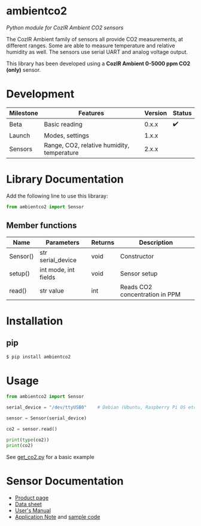# ambientco2
*Python module for CozIR Ambient CO2 sensors*

The CozIR Ambient family of sensors all provide CO2 measurements, at different ranges. Some are able to measure temperature and relative humidity as well. The sensors use serial UART and analog voltage output.

This library has been developed using a **CozIR Ambient 0-5000 ppm CO2 (only)** sensor.


# Development

Milestone | Features | Version | Status
-------- | -------- | -------- | --------
Beta | Basic reading | 0.x.x | :heavy_check_mark:
Launch | Modes, settings | 1.x.x |
Sensors | Range, CO2, relative humidity, temperature | 2.x.x |


# Library Documentation

Add the following line to use this libraray:
``` python
from ambientco2 import Sensor
```

## Member functions

Name | Parameters | Returns | Description
-------- | -------- | -------- | --------
Sensor() | str serial_device | void | Constructor
setup() | int mode, int fields | void | Sensor setup
read() | str value | int | Reads CO2 concentration in PPM


# Installation

## pip
``` bash
$ pip install ambientco2
```

# Usage
``` python
from ambientco2 import Sensor

serial_device = "/dev/ttyUSB0"    # Debian (Ubuntu, Raspberry Pi OS etc.)

sensor = Sensor(serial_device)

co2 = sensor.read()

print(type(co2))
print(co2)
```

See [get_co2.py](https://github.com/mjackdk/PythonCO2/blob/main/get_co2.py) for a basic example

# Sensor Documentation

* [Product page](https://www.co2meter.com/collections/0-1-co2/products/cozir-ambient-5000-ppm-co2-sensor)
* [Data sheet](https://cdn.shopify.com/s/files/1/0019/5952/files/Datasheet_COZIR_A_CO2Meter_4_15.pdf)
* [User's Manual](http://co2meters.com/Documentation/Manuals/Manual_GC_0024_0025_0026_Revised8.pdf)
* [Application Note](http://co2meters.com/Documentation/AppNotes/AN128-COZIRWR-arduino-uart.pdf)
  and [sample code](http://co2meters.com/Documentation/AppNotes/AN128-COZIRWR-arduino-uart.zip)


